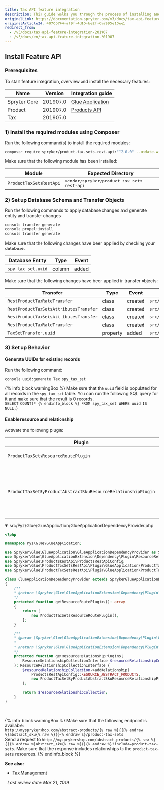 ```yaml
---
title: Tax API feature integration
description: This guide walks you through the process of installing and configuring the Product Tax Sets API feature in your project.
originalLink: https://documentation.spryker.com/v3/docs/tax-api-feature-integration-201907
originalArticleId: 48705764-af9f-4d16-be2f-6ba995e10ee1
redirect_from:
  - /v3/docs/tax-api-feature-integration-201907
  - /v3/docs/en/tax-api-feature-integration-201907
---
```


## Install Feature API
### Prerequisites
To start feature integration, overview and install the necessary features:

| Name | Version | Integration guide |
| --- | --- | --- |
| Spryker Core | 201907.0 | [Glue Application](/docs/scos/dev/feature-integration-guides/{{page.version}}/glue-api/glue-application-feature-integration.html) |
| Product | 201907.0 | [Products API](docs/scos/dev/feature-integration-guides/{{page.version}}/glue-api/product-api-feature-integration.html) |
| Tax | 201907.0 |  |

### 1) Install the required modules using Composer
Run the following command(s) to install the required modules:

```bash
composer require spryker/product-tax-sets-rest-api:"^2.0.0" --update-with-dependencies
```

<section contenteditable="false" class="warningBox"><div class="content">

Make sure that the following module has been installed:

| Module | Expected Directory |
| --- | --- |
| `ProductTaxSetsRestApi` | `vendor/spryker/product-tax-sets-rest-api` |  
</div></section>

### 2) Set up Database Schema and Transfer Objects
Run the following commands to apply database changes and generate entity and transfer changes:

```bash
console transfer:generate
console propel:install
console transfer:generate
```

<section contenteditable="false" class="warningBox"><div class="content">
Make sure that the following changes have been applied by checking your database.    

| Database Entity | Type | Event |
| --- | --- | --- |
| `spy_tax_set.uuid` | column | added |

</div></section>

<section contenteditable="false" class="warningBox"><div class="content">
Make sure that the following changes have been applied in transfer objects:

| Transfer | Type | Event | Path |
| --- | --- | --- | --- |
| `RestProductTaxRateTransfer` | class | created | `src/Generated/Shared/Transfer/RestProductTaxRateTransfer` |
| `RestProductTaxSetsAttributesTransfer` | class | created | `src/Generated/Shared/Transfer/RestProductTaxSetsAttributesTransfer` |
| `RestProductTaxSetsAttributesTransfer` | class | created | `src/Generated/Shared/Transfer/RestProductTaxSetsAttributesTransfer` |
| `RestProductTaxRateTransfer` | class | created | `src/Generated/Shared/Transfer/RestProductTaxSetsAttributesTransfer` |
| `TaxSetTransfer.uuid` | property | added | `src/Generated/Shared/Transfer/TaxSetTransfer` |
</div></section>

### 3) Set up Behavior
#### Generate UUIDs for existing records
Run the following command:

```bash
console uuid:generate Tex spy_tax_set
```

{% info_block warningBox %}
Make sure that the `uuid` field is populated for all records in the `spy_tax_set` table. You can run the following SQL query for it and make sure that the result is 0 records.</br>`SELECT COUNT(*
{% endinfo_block %} FROM spy_tax_set WHERE uuid IS NULL;`)

#### Enable resource and relationship
Activate the following plugin:

| Plugin | Specification | Prerequisites | Namespace |
| --- | --- | --- | --- |
| `ProductTaxSetsResourceRoutePlugin` | Registers the `product-tax` resource. | None | `Spryker\Glue\ProductTaxSetsRestApi\Plugin\GlueApplication` |
| `ProductTaxSetByProductAbstractSkuResourceRelationshipPlugin` | Adds the `product-tax-sets` resource as a relationship to the `abstract-product` resource. |  None | `Spryker\Glue\ProductTaxSetsRestApi\Plugin\GlueApplication` |

<details open>
<summary>src/Pyz/Glue/GlueApplication/GlueApplicationDependencyProvider.php</summary>

```php
<?php

namespace Pyz\Glue\GlueApplication;

use Spryker\Glue\GlueApplication\GlueApplicationDependencyProvider as SprykerGlueApplicationDependencyProvider;
use Spryker\Glue\GlueApplicationExtension\Dependency\Plugin\ResourceRelationshipCollectionInterface;
use Spryker\Glue\ProductsRestApi\ProductsRestApiConfig;
use Spryker\Glue\ProductTaxSetsRestApi\Plugin\GlueApplication\ProductTaxSetByProductAbstractSkuResourceRelationshipPlugin;
use Spryker\Glue\ProductTaxSetsRestApi\Plugin\GlueApplication\ProductTaxSetsResourceRoutePlugin;

class GlueApplicationDependencyProvider extends SprykerGlueApplicationDependencyProvider
{
	/**
	* @return \Spryker\Glue\GlueApplicationExtension\Dependency\Plugin\ResourceRoutePluginInterface[]
	*/
	protected function getResourceRoutePlugins(): array
	{
		return [
			new ProductTaxSetsResourceRoutePlugin(),
		];
	}

	/**
	* @param \Spryker\Glue\GlueApplicationExtension\Dependency\Plugin\ResourceRelationshipCollectionInterface $resourceRelationshipCollection
	*
	* @return \Spryker\Glue\GlueApplicationExtension\Dependency\Plugin\ResourceRelationshipCollectionInterface
	*/
	protected function getResourceRelationshipPlugins(
		ResourceRelationshipCollectionInterface $resourceRelationshipCollection
	): ResourceRelationshipCollectionInterface {
		$resourceRelationshipCollection->addRelationship(
			ProductsRestApiConfig::RESOURCE_ABSTRACT_PRODUCTS,
			new ProductTaxSetByProductAbstractSkuResourceRelationshipPlugin()
		);

		return $resourceRelationshipCollection;
	}
}
```

</br>
</details>

{% info_block warningBox %}
Make sure that the following endpoint is available:</br>`http://mysprykershop.com/abstract-products/{% raw %}{{{% endraw %}abstract_sku{% raw %}}}{% endraw %}/product-tax-sets`</br>Send a request to `http://mysprykershop.com/abstract-products/{% raw %}{{{% endraw %}abstract_sku{% raw %}}}{% endraw %}?include=product-tax-sets`. Make sure that the response includes relationships to the `product-tax-sets` resources.
{% endinfo_block %}

**See also:**

* [Tax Management](/docs/scos/user/features/{{page.version}}/tax-feature-overview.html)

 
*Last review date: Mar 21, 2019*

<!--by Tihran Voitov, Yuliia Boiko-->
